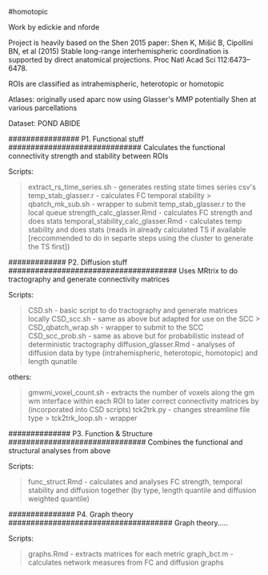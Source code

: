 #homotopic

Work by edickie and nforde

Project is heavily based on the Shen 2015 paper:
Shen K, Mišić B, Cipollini BN, et al (2015) 
Stable long-range interhemispheric coordination is supported by direct anatomical projections. Proc Natl Acad Sci 112:6473–6478.

ROIs are classified as intrahemispheric, heterotopic or homotopic 

Atlases: 
originally used aparc
now using Glasser's MMP
potentially Shen at various parcellations

Dataset:
POND 
ABIDE

################ P1. Functional stuff ##############################
Calculates the functional connectivity strength and stability between ROIs

Scripts:
> extract_rs_time_series.sh - generates resting state times series csv's 
> temp_stab_glasser.r - calculates FC temporal stability 
	> qbatch_mk_sub.sh - wrapper to submit temp_stab_glasser.r to the local queue
> strength_calc_glasser.Rmd - calculates FC strength and does stats
> temporal_stability_calc_glasser.Rmd - calculates temp stability and does stats (reads in already calculated TS if available [reccommended to do in separte steps using the cluster to generate the TS first])


############# P2. Diffusion stuff ######################################
Uses MRtrix to do tractography and generate connectivity matrices

Scripts:
> CSD.sh - basic script to do tractography and generate matrices locally
> CSD_scc.sh - same as above but adapted for use on the SCC
	> CSD_qbatch_wrap.sh - wrapper to submit to the SCC
> CSD_scc_prob.sh - same as above but for probabilistic instead of deterministic tractography
> diffusion_glasser.Rmd - analyses of diffusion data by type (intrahemispheric, heterotopic, homotopic) and length qunatile
 

others:
> gmwmi_voxel_count.sh - extracts the number of voxels along the gm wm interface within each ROI to later correct connectivity matrices by (incorporated into CSD scripts)
> tck2trk.py - changes streamline file type
	> tck2trk_loop.sh - wrapper


############## P3. Function & Structure ###############################
Combines the functional and structural analyses from above

Scripts:
> func_struct.Rmd - calculates and analyses FC strength, temporal stability and diffusion together (by type, length quantile and diffusion weighted quantile)


############### P4. Graph theory #####################################
Graph theory.....

Scripts:
> graphs.Rmd - extracts matrices for each metric
> graph_bct.m - calculates network measures from FC and diffusion graphs


